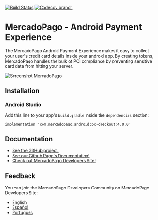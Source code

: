[![Build Status](https://travis-ci.org/mercadopago/px-android.svg?branch=master)](https://travis-ci.org/mercadopago/px-android)
[![Codecov branch](https://img.shields.io/codecov/c/github/mercadopago/px-android/develop.svg)](https://codecov.io/gh/mercadopago/px-android/)

# MercadoPago - Android Payment Experience

The MercadoPago Android Payment Experience makes it easy to collect your user's credit card details inside your android app. By creating tokens, MercadoPago handles the bulk of PCI compliance by preventing sensitive card data from hitting your server.

![Screenshot MercadoPago](https://cloud.githubusercontent.com/assets/11367894/20360662/5f3947dc-ac13-11e6-94d9-9a938f6b2cff.png)

## Installation

### Android Studio

Add this line to your app's `build.gradle` inside the `dependencies` section:

    implementation 'com.mercadopago.android:px-checkout:4.0.0'

## Documentation

+ [See the GitHub project.](https://github.com/mercadopago/px-android)
+ [See our Github Page's Documentation!](http://mercadopago.github.io/px-android/)
+ [Check out MercadoPago Developers Site!](http://www.mercadopago.com.ar/developers)

## Feedback

You can join the MercadoPago Developers Community on MercadoPago Developers Site:

+ [English](https://www.mercadopago.com.ar/developers/en/community/forum/)
+ [Español](https://www.mercadopago.com.ar/developers/es/community/forum/)
+ [Português](https://www.mercadopago.com.br/developers/pt/community/forum/)
